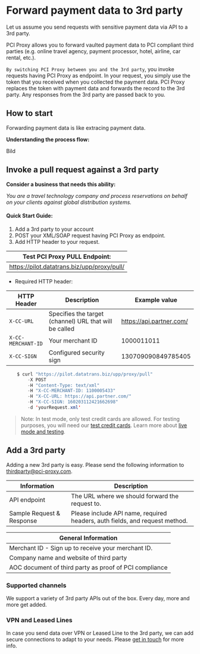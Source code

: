 # Forward payment data to 3rd party

Let us assume you send requests with sensitive payment data via API to a 3rd party.

PCI Proxy allows you to forward vaulted payment data to PCI compliant third parties (e.g. online travel agency, payment processor, hotel, airline, car rental, etc.). 

`By switching PCI Proxy between you and the 3rd party`, you invoke requests having PCI Proxy as endpoint. In your request, you simply use the token that you received when you collected the payment data. PCI Proxy replaces the token with payment data and forwards the record to the 3rd party. Any responses from the 3rd party are passed back to you. 

## How to start

Forwarding payment data is like extracing payment data.

**Understanding the process flow:**

Bild

## Invoke a pull request against a 3rd party

**Consider a business that needs this ability:**

*You are a travel technology company and process reservations on behalf on your clients against global distribution systems.*

#### Quick Start Guide:

1. Add a 3rd party to your account
2. POST your XML/SOAP request having PCI Proxy as endpoint.
2. Add HTTP header to your request.


| Test PCI Proxy PULL Endpoint: |
| -- |
| https://pilot.datatrans.biz/upp/proxy/pull/|

- Required HTTP header:


| HTTP Header      | Description                                                        | Example value
| -------------- | -------------------------------------------------------------------| ---
| `X-CC-URL` | Specifies the target (channel) URL that will be called | https://api.partner.com/
| `X-CC-MERCHANT-ID` | Your merchant ID | 1000011011
| `X-CC-SIGN` | Configured security sign | 130709090849785405
            

```java
    $ curl "https://pilot.datatrans.biz/upp/proxy/pull" 
        -X POST 
        -H "Content-Type: text/xml" 
        -H "X-CC-MERCHANT-ID: 1100005433" 
        -H "X-CC-URL: https://api.partner.com/" 
        -H "X-CC-SIGN: 160203112421662698" 
        -d 'yourRequest.xml'
```

> Note: In test mode, only test credit cards are allowed. For testing purposes, you will need our [test credit cards](https://www.datatrans.ch/showcase/test-cc-numbers). Learn more about [live mode and testing](live_mode-test.html).

## Add a 3rd party

Adding a new 3rd party is easy. Please send the following information to [thirdparty@pci-proxy.com](mailto:thirdparty@pci-proxy.com). 

|Information| Description   |
|---|---|
|API endpoint|The URL where we should forward the request to.|
|Sample Request & Response|Please include API name, required headers, auth fields, and request method.|

| General Information                                                               |
| --------------------------------------------------------------------------------- |
| Merchant ID - Sign up to receive your merchant ID. |
| Company name and website of third party                                           |
| AOC document of third party as proof of PCI compliance                            |


### Supported channels

We support a variety of 3rd party APIs out of the box. Every day, more and more get added.

### VPN and Leased Lines

In case you send data over VPN or Leased Line to the 3rd party, we can add secure connections to adapt to your needs. Please [get in touch](start@pci-proxy.com) for more info.